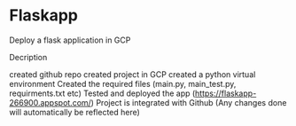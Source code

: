 # Flaskapp
Deploy a flask application in GCP

Decription

created github repo
created project in GCP
created a python virtual environment
Created the required files (main.py, main_test.py, requirments.txt etc)
Tested and deployed the app (https://flaskapp-266900.appspot.com/)
Project is integrated with Github (Any changes done will automatically be reflected here)
